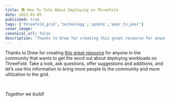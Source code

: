 ```yaml
---
title: 📚 How To Talk About Deploying on ThreeFold
date: 2022-01-03
published: true
tags: ['threefold_grid','technology','update','peer_to_peer']
cover_image:
canonical_url: false
description: "Thanks to Drew for creating this great resource for anyone in the community that wants to get the word out about deploying workloads on ThreeFold."
---
```


Thanks to Drew for creating [this great resource](https://forum.threefold.io/t/how-to-tell-people-about-deploying-workloads-on-the-threefold-grid/3662) for anyone in the community that wants to get the word out about deploying workloads on ThreeFold. Take a look, ask questions, offer suggestions and additions, and let’s use this information to bring more people to the community and more utilization to the grid. 

<br/>

_Together we build!_